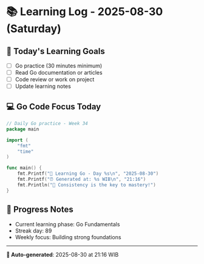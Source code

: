 # 📚 Learning Log - 2025-08-30 (Saturday)

## 🎯 Today's Learning Goals
- [ ] Go practice (30 minutes minimum)
- [ ] Read Go documentation or articles
- [ ] Code review or work on project
- [ ] Update learning notes

## 💻 Go Code Focus Today
```go
// Daily Go practice - Week 34
package main

import (
    "fmt"
    "time"
)

func main() {
    fmt.Printf("🚀 Learning Go - Day %s\n", "2025-08-30")
    fmt.Printf("⏰ Generated at: %s WIB\n", "21:16")
    fmt.Println("💪 Consistency is the key to mastery!")
}
```

## 🌟 Progress Notes
- Current learning phase: Go Fundamentals
- Streak day: 89
- Weekly focus: Building strong foundations

---
**🤖 Auto-generated**: 2025-08-30 at 21:16 WIB
